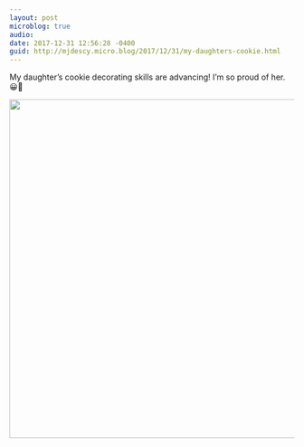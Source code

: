 ```yaml
---
layout: post
microblog: true
audio: 
date: 2017-12-31 12:56:28 -0400
guid: http://mjdescy.micro.blog/2017/12/31/my-daughters-cookie.html
---
```

My daughter’s cookie decorating skills are advancing! I’m so proud of her. 😀🍪

<img src="http://mjdescy.micro.blog/uploads/2017/c24da40ea9.jpg" width="600" height="599" />
